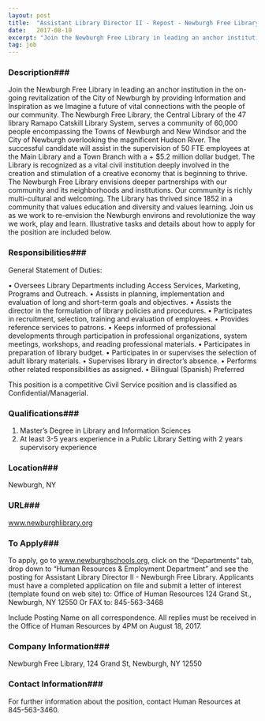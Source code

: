 ```yaml
---
layout: post
title:  "Assistant Library Director II - Repost - Newburgh Free Library "
date:   2017-08-10
excerpt: "Join the Newburgh Free Library in leading an anchor institution in the on-going revitalization of the City of Newburgh by providing Information and Inspiration as we Imagine a future of vital connections with the people of our community. The Newburgh Free Library, the Central Library of the 47 library Ramapo..."
tag: job
---
```


### Description###

Join the Newburgh Free Library in leading an anchor institution in the on-going revitalization of the City of Newburgh by providing Information and Inspiration as we Imagine a future of vital connections with the people of our community.  The Newburgh Free Library, the Central Library of the 47 library Ramapo Catskill Library System, serves a community of 60,000 people encompassing the Towns of Newburgh and New Windsor and the City of Newburgh overlooking the magnificent Hudson River.   The successful candidate will assist in the supervision of 50 FTE employees at the Main Library and a Town Branch with a + $5.2 million dollar budget.  The Library is recognized as a vital civil institution deeply involved in the creation and stimulation of a creative economy that is beginning to thrive. The Newburgh Free Library envisions deeper partnerships with our community and its neighborhoods and institutions.  Our community is richly multi-cultural and welcoming.  The Library has thrived since 1852 in a community that values education and diversity and values learning. Join us as we work to re-envision the Newburgh environs and revolutionize the way we work, play and learn. Illustrative tasks and details about how to apply for the position are included below.




### Responsibilities###

General Statement of Duties:

•	Oversees Library Departments including Access Services, Marketing, Programs and Outreach.
•	Assists in planning, implementation and evaluation of long and short-term goals and objectives.
•	Assists the director in the formulation of library policies and procedures.
•	Participates in recruitment, selection, training and evaluation of employees.
•	Provides reference services to patrons.
•	Keeps informed of professional developments through participation in professional organizations, system meetings, workshops, and reading professional materials.
•	Participates in preparation of library budget.
•	Participates in or supervises the selection of adult library materials.
•	Supervises library in director’s absence.
•	Performs other related responsibilities as assigned.
•	Bilingual (Spanish) Preferred

This position is a competitive Civil Service position and is classified as Confidential/Managerial.



### Qualifications###

1.  Master’s Degree in Library and Information Sciences
2.  At least 3-5 years experience in a Public Library Setting with 2 years supervisory experience
         





### Location###

Newburgh, NY


### URL###

www.newburghlibrary.org

### To Apply###

To apply, go to www.newburghschools.org, click on the “Departments” tab, drop down to “Human Resources & Employment Department” and see the posting for Assistant Library Director II - Newburgh Free Library.
Applicants must have a completed application on file and submit a letter of interest (template found on web site) to: 
Office of Human Resources
124 Grand St., Newburgh, NY 12550              Or FAX to:  845-563-3468

Include Posting Name on all correspondence.
All replies must be received in the Office of Human Resources by 4PM on August 18, 2017. 



### Company Information###

Newburgh Free Library, 124 Grand St, Newburgh, NY 12550


### Contact Information###

For further information about the position, contact Human Resources at 845-563-3460.

